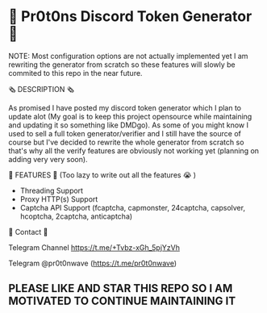 # 🔮 Pr0t0ns Discord Token Generator 🔮

NOTE: Most configuration options are not actually implemented yet I am rewriting the generator from scratch so these features will slowly be commited to this repo in the near future.

🗞️ DESCRIPTION 🗞️

As promised I have posted my discord token generator which I plan to update alot (My goal is to keep this project opensource while maintaining and updating it so something like DMDgo). As some of you might know I used to sell a full token generator/verifier and I still have the source of course but I've decided to rewrite the whole generator from scratch so that's why all the verify features are obviously not working yet (planning on adding very very soon).

 📰 FEATURES 📰 (Too lazy to write out all the features 😭 )

- Threading Support
- Proxy HTTP(s) Support
- Captcha API Support (fcaptcha, capmonster, 24captcha, capsolver, hcoptcha, 2captcha, anticaptcha)

📘 Contact 📘

Telegram Channel
https://t.me/+Tvbz-xGh_5pjYzVh

Telegram
@pr0t0nwave (https://t.me/pr0t0nwave)


## PLEASE LIKE AND STAR THIS REPO SO I AM MOTIVATED TO CONTINUE MAINTAINING IT ##
